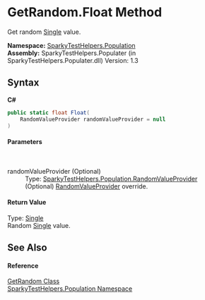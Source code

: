 # GetRandom.Float Method 
 

Get random <a href="http://msdn2.microsoft.com/en-us/library/3www918f" target="_blank">Single</a> value.

**Namespace:**&nbsp;<a href="N_SparkyTestHelpers_Population.md">SparkyTestHelpers.Population</a><br />**Assembly:**&nbsp;SparkyTestHelpers.Populater (in SparkyTestHelpers.Populater.dll) Version: 1.3

## Syntax

**C#**<br />
``` C#
public static float Float(
	RandomValueProvider randomValueProvider = null
)
```


#### Parameters
&nbsp;<dl><dt>randomValueProvider (Optional)</dt><dd>Type: <a href="T_SparkyTestHelpers_Population_RandomValueProvider.md">SparkyTestHelpers.Population.RandomValueProvider</a><br />(Optional) <a href="T_SparkyTestHelpers_Population_RandomValueProvider.md">RandomValueProvider</a> override.</dd></dl>

#### Return Value
Type: <a href="http://msdn2.microsoft.com/en-us/library/3www918f" target="_blank">Single</a><br />Random <a href="http://msdn2.microsoft.com/en-us/library/3www918f" target="_blank">Single</a> value.

## See Also


#### Reference
<a href="T_SparkyTestHelpers_Population_GetRandom.md">GetRandom Class</a><br /><a href="N_SparkyTestHelpers_Population.md">SparkyTestHelpers.Population Namespace</a><br />